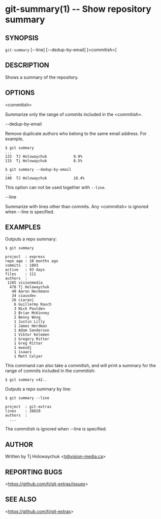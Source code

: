 git-summary(1) -- Show repository summary
=========================================

## SYNOPSIS

`git-summary` [--line] [--dedup-by-email] [&lt;commitish&gt;]

## DESCRIPTION

Shows a summary of the repository.

## OPTIONS

  &lt;commitish&gt;

  Summarize only the range of commits included in the &lt;commitish&gt;.

  --dedup-by-email

  Remove duplicate authors who belong to the same email address.
  For example,

    $ git summary
    ...
    133  TJ Holowaychuk            9.9%
    115  Tj Holowaychuk            8.5%

    $ git summary --dedup-by-email
    ...
    248  TJ Holowaychuk            18.4%

  This option can not be used together with `--line`.

  --line

  Summarize with lines other than commits.
  Any &lt;commitish&gt; is ignored when --line is specified.

## EXAMPLES

  Outputs a repo summary:

    $ git summary

    project  : express
    repo age : 10 months ago
    commits  : 1893
    active   : 93 days
    files    : 111
    authors  :
     1285 visionmedia
      478 Tj Holowaychuk
       48 Aaron Heckmann
       34 csausdev
       26 ciaranj
        6 Guillermo Rauch
        3 Nick Poulden
        2 Brian McKinney
        2 Benny Wong
        1 Justin Lilly
        1 James Herdman
        1 Adam Sanderson
        1 Viktor Kelemen
        1 Gregory Ritter
        1 Greg Ritter
        1 ewoudj
        1 isaacs
        1 Matt Colyer

  This command can also take a commitish, and will print a summary for the range
  of commits included in the commitish:

    $ git summary v42..

  Outputs a repo summary by line:

    $ git summary --line

    project  : git-extras
    lines    : 26820
    authors  :
      ...

  The commitish is ignored when --line is specified.

## AUTHOR

Written by Tj Holowaychuk &lt;<tj@vision-media.ca>&gt;

## REPORTING BUGS

&lt;<https://github.com/tj/git-extras/issues>&gt;

## SEE ALSO

&lt;<https://github.com/tj/git-extras>&gt;
